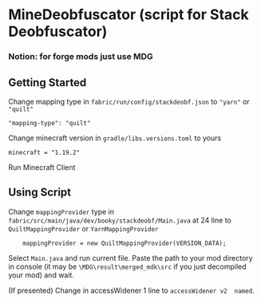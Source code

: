 # MineDeobfuscator (script for Stack Deobfuscator)

### Notion: for forge mods just use MDG

## Getting Started

Change mapping type in `fabric/run/config/stackdeobf.json` to `"yarn"` or `"quilt"`

```shell
"mapping-type": "quilt"
```

Change minecraft version in `gradle/libs.versions.toml` to yours

```shell
minecraft = "1.19.2"
```

Run Minecraft Client

## Using Script

Change `mappingProvider` type in `fabric/src/main/java/dev/booky/stackdeobf/Main.java` at 24 line to `QuiltMappingProvider` or `YarnMappingProvider`
```shell
    mappingProvider = new QuiltMappingProvider(VERSION_DATA);
```

Select `Main.java` and run current file. Paste the path to your mod directory in console (it may be `\MDG\result\merged_mdk\src` if you just decompiled your mod) and wait. 

(If presented) Change in accessWidener 1 line to `accessWidener	v2	named`. 
